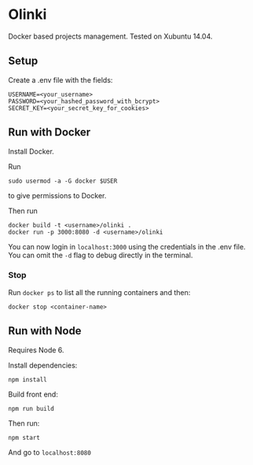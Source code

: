 # Olinki

Docker based projects management. Tested on Xubuntu 14.04.

## Setup

Create a .env file with the fields:

    USERNAME=<your_username>
    PASSWORD=<your_hashed_password_with_bcrypt>
    SECRET_KEY=<your_secret_key_for_cookies>

## Run with Docker

Install Docker.

Run

    sudo usermod -a -G docker $USER

to give permissions to Docker.

Then run

    docker build -t <username>/olinki .
    docker run -p 3000:8080 -d <username>/olinki

You can now login in ```localhost:3000``` using the credentials in the .env file. You can omit the ```-d``` flag to debug directly in the terminal.

### Stop

Run ```docker ps``` to list all the running containers and then:

    docker stop <container-name>

## Run with Node

Requires Node 6.

Install dependencies:

    npm install

Build front end:

    npm run build

Then run:

    npm start

And go to ```localhost:8080```
